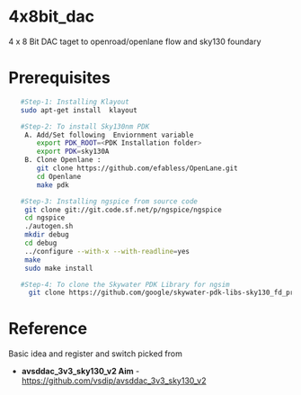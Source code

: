 # 4x8bit_dac
4 x 8 Bit DAC taget to openroad/openlane flow and sky130 foundary

# Prerequisites
```bash
   #Step-1: Installing Klayout
   sudo apt-get install  klayout

   #Step-2: To install Sky130nm PDK
    A. Add/Set following  Enviornment variable 
       export PDK_ROOT=<PDK Installation folder> 
       export PDK=sky130A
    B. Clone Openlane : 
       git clone https://github.com/efabless/OpenLane.git
       cd Openlane
       make pdk

   #Step-3: Installing ngspice from source code
    git clone git://git.code.sf.net/p/ngspice/ngspice
    cd ngspice
    ./autogen.sh
    mkdir debug
    cd debug
    ../configure --with-x --with-readline=yes
    make
    sudo make install

   #Step-4: To clone the Skywater PDK Library for ngsim
     git clone https://github.com/google/skywater-pdk-libs-sky130_fd_pr
```

# Reference
Basic idea and register and switch picked from 
* **avsddac_3v3_sky130_v2 Aim** - https://github.com/vsdip/avsddac_3v3_sky130_v2
